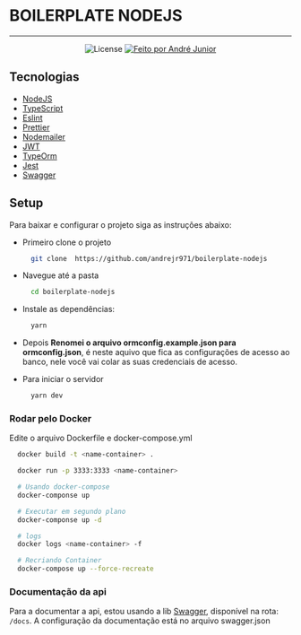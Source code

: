 # BOILERPLATE NODEJS

---

<p align="center">
  <img alt="License" src="https://img.shields.io/badge/license-MIT-brightgreen">

  <a href="https://andrejr.dev">
    <img alt="Feito por André Junior" src="https://img.shields.io/badge/feito%20por-André Junior-blue">
  </a>
</p>

## Tecnologias

- [NodeJS](https://nodejs.org/en/)
- [TypeScript](https://www.typescriptlang.org/)
- [Eslint](https://eslint.org/)
- [Prettier](https://prettier.io/)
- [Nodemailer](https://nodemailer.com/about/)
- [JWT](https://typeorm.io/#/)
- [TypeOrm](https://typeorm.io/#/)
- [Jest](https://jestjs.io/)
- [Swagger](https://swagger.io)

## Setup
Para baixar e configurar o projeto siga as instruções abaixo:

- Primeiro clone o projeto
  ```bash
    git clone  https://github.com/andrejr971/boilerplate-nodejs
  ```
- Navegue até a pasta
  ```bash
    cd boilerplate-nodejs
  ```
- Instale as dependências:
  ```bash
    yarn
  ```
- Depois **Renomei o arquivo ormconfig.example.json para ormconfig.json**,
é neste aquivo que fica as configurações de acesso ao banco, nele você vai colar as suas credenciais de acesso.

- Para iniciar o servidor
  ```bash
    yarn dev
  ```
### Rodar pelo Docker

Edite o arquivo Dockerfile e docker-compose.yml

```bash
  docker build -t <name-container> .

  docker run -p 3333:3333 <name-container>

  # Usando docker-compose
  docker-componse up

  # Executar em segundo plano
  docker-componse up -d

  # logs
  docker logs <name-container> -f

  # Recriando Container
  docker-compose up --force-recreate
```

### Documentação da api
Para a documentar a api, estou usando a lib [Swagger](https://swagger.io),
disponível na rota: `/docs`.
A configuração da documentação está no arquivo swagger.json